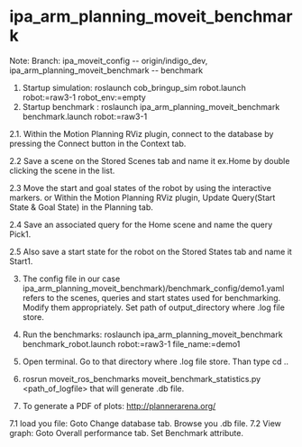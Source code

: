 # ipa_arm_planning_moveit_benchmark

Note: Branch: ipa_moveit_config -- origin/indigo_dev, ipa_arm_planning_moveit_benchmark -- benchmark

1. Startup simulation: roslaunch cob_bringup_sim robot.launch robot:=raw3-1 robot_env:=empty
2. Startup benchmark : roslaunch ipa_arm_planning_moveit_benchmark benchmark.launch robot:=raw3-1 

  2.1. Within the Motion Planning RViz plugin, connect to the database by pressing the Connect    button in the Context tab.

  2.2 Save a scene on the Stored Scenes tab and name it ex.Home by double clicking the scene in the list.
 
  2.3 Move the start and goal states of the robot by using the interactive markers. 
	or
      Within the Motion Planning RViz plugin, Update Query(Start State & Goal State) in the Planning tab.

  2.4 Save an associated query for the Home scene and name the query Pick1.
  
  2.5 Also save a start state for the robot on the Stored States tab and name it Start1. 

3. The config file in our case ipa_arm_planning_moveit_benchmark)/benchmark_config/demo1.yaml refers to the scenes, queries and start states used for benchmarking. Modify them appropriately. Set path of output_directory where .log file store.

4. Run the benchmarks: roslaunch ipa_arm_planning_moveit_benchmark benchmark_robot.launch robot:=raw3-1 file_name:=demo1

5. Open terminal. Go to that directory where .log file store. Than type cd ..

6. rosrun moveit_ros_benchmarks moveit_benchmark_statistics.py <path_of_logfile> that will generate .db file.

7. To generate a PDF of plots: http://plannerarena.org/

  7.1 load you file: Goto Change database tab. Browse you .db file.
  7.2 View graph: Goto Overall performance tab. Set Benchmark attribute.	
  

